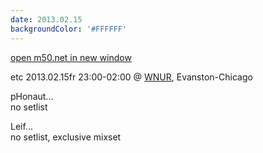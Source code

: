 ```yaml
---
date: 2013.02.15
backgroundColor: '#FFFFFF'
---
```


[open m50.net in new window  
](http://m50.net/)  

etc 2013.02.15fr 23:00-02:00 @ [WNUR](http://www.wnur.org/), Evanston-Chicago  

pHonaut...  
no setlist  

Leif...  
no setlist, exclusive mixset